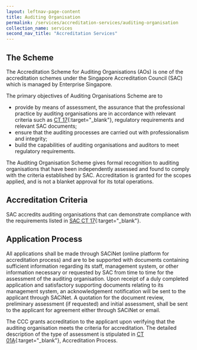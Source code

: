 ```yaml
---
layout: leftnav-page-content
title: Auditing Organisation
permalink: /services/accreditation-services/auditing-organisation
collection_name: services
second_nav_title: "Accreditation Services"
---
```


## The Scheme

The Accreditation Scheme for Auditing Organisations (AOs) is one of the accreditation schemes under the Singapore Accreditation Council (SAC) which is managed by Enterprise Singapore.

The primary objectives of Auditing Organisations Scheme are to
* provide by means of assessment, the assurance that the professional practice by auditing organisations are in accordance with relevant criteria such as [CT 17](/files/documents/management-system-and-products-certification/CT-17-(1-October-2018).pdf){:target="&#95;blank"}, regulatory requirements and relevant SAC documents;
* ensure that the auditing processes are carried out with professionalism and integrity;
* build the capabilities of auditing organisations and auditors to meet regulatory requirements.
<!-- COMMENT: The {:target="&#95;blank"} syntax at the end of the Markdown document links is used to open the document in a new window tab -->

The Auditing Organisation Scheme gives formal recognition to auditing organisations that have been independently assessed and found to comply with the criteria established by SAC. Accreditation is granted for the scopes applied, and is not a blanket approval for its total operations.


## Accreditation Criteria

SAC accredits auditing organisations that can demonstrate compliance with the requirements listed in [SAC CT 17](/files/documents/management-system-and-products-certification/CT-17-(1-October-2018).pdf){:target="&#95;blank"}.
<!-- COMMENT: The {:target="&#95;blank"} syntax at the end of the Markdown document links is used to open the document in a new window tab -->

## Application Process

All applications shall be made through SACiNet (online platform for accreditation process) and are to be supported with documents containing sufficient information regarding its staff, management system, or other information necessary or requested by SAC from time to time for the assessment of the auditing organisation. Upon receipt of a duly completed application and satisfactory supporting documents relating to its management system, an acknowledgement notification will be sent to the applicant through SACiNet. A quotation for the document review, preliminary assessment (if requested) and initial assessment, shall be sent to the applicant for agreement either through SACiNet or email. 

The CCC grants accreditation to the applicant upon verifying that the auditing organisation meets the criteria for accreditation. The detailed description of the type of assessment is stipulated in [CT 01A](/files/documents/management-system-and-products-certification/CT-01A-14-June-2019.pdf){:target="&#95;blank"}, Accreditation Process.
<!-- COMMENT: The {:target="&#95;blank"} syntax at the end of the Markdown document links is used to open the document in a new window tab -->
